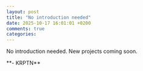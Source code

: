 ```yaml
---
layout: post
title: "No introduction needed"
date: 2025-10-17 16:01:01 +0200
comments: true
categories: 
---
```


No introduction needed. New projects coming soon.

\**- KRPTN**

